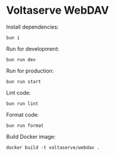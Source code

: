 # Voltaserve WebDAV

Install dependencies:

```shell
bun i
```

Run for development:

```shell
bun run dev
```

Run for production:

```shell
bun run start
```

Lint code:

```shell
bun run lint
```

Format code:

```shell
bun run format
```

Build Docker image:

```shell
docker build -t voltaserve/webdav .
```
